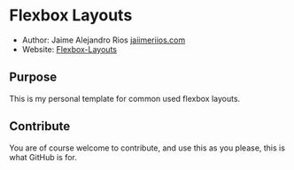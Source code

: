 # Flexbox Layouts
- Author: Jaime Alejandro Rios [jaiimeriios.com](http://jaiimeriios.com/)
- Website: [Flexbox-Layouts](https://jaiimeriios.github.io/Flexbox-Layouts/)

## Purpose
This is my personal template for common used flexbox layouts.

## Contribute
You are of course welcome to contribute, and use this as you please, this is what GitHub is for.
